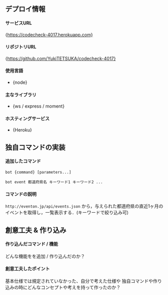 ## デプロイ情報
#### サービスURL
{https://codecheck-4017.herokuapp.com}

#### リポジトリURL
{https://github.com/YukiTETSUKA/codecheck-4017}

#### 使用言語
- {node}

#### 主なライブラリ
- {ws / express / moment}

####  ホスティングサービス
- {Heroku}

## 独自コマンドの実装
#### 追加したコマンド
```
bot {command} [parameters...]

bot event 都道府県名 キーワード1 キーワード2 ...
```

#### コマンドの説明
`http://eventon.jp/api/events.json` から，与えられた都道府県の直近1ヶ月のイベントを取得し，一覧表示する．(キーワードで絞り込み可)

## 創意工夫 & 作り込み
#### 作り込んだコマンド / 機能
どんな機能をを追加 / 作り込んだのか？

#### 創意工夫したポイント
基本仕様では規定されていなかった、自分で考えた仕様や
独自コマンドや作り込みの時にどんなコンセプトや考えを持って作ったのか？
